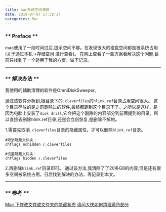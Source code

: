```yaml
---
title: mac系统空间清理
date: 2019-07-07 17:39:17
categories: Mac
---
```

### ** Preface **
mac使用了一段时间过后,提示空间不够。在发现很大的磁盘空间都是被系统占用(关于通过本机->存储空间 进行查看)。
在网上查看了一些方案看解决这个问题,目前只找到了一个适用于我的方案，做下记录。

****************

### ** 解决办法 **

我使用的辅助清理的软件是OmniDiskSweeper。

通过该软件分析到,根目录下的`.cleverfiles`的`hlink.ref`目录占用空间很大。
这个目录存放的是之前删除过的软件,最终都跑到这个目录下了。之所以是这样，是因为电脑上安装了`disk drill`,它会把这个删除的内容部分到前面提到的目录。所以直接去删除hlink.ref目录,还是会立刻恢复,是删除不掉的。

1.需要先取消`.cleverfiles`目录的隐藏属性，才可以删除`hlink.ref`目录。
```
#取消隐藏文件夹：
chflags nohidden /.cleverfiles

#设置隐藏文件夹：
chflags hidden /.cleverfiles
```

2.再删除`hlink.ref`目录即可。
通过该方法,我清除了了20多GB的内容,但是还有很多空间被系统占用。日后找到解决的办法，再记录到本文。

****************
### ** 参考 **

[Mac 下修改文件或文件夹的隐藏状态](https://www.cnblogs.com/guansixu/p/6208295.html)
[请问大侠如何清理黄色部分](https://bbs.feng.com/forum.php?mod=viewthread&tid=8208801&mobile=2)